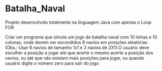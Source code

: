 # Batalha_Naval
Projeto desenvolvido totalmente na linguagem Java com apenas o Loop FOR 

Criar um programa que simule um  jogo de batalha naval com 10  linhas e 10 colunas, onde devem ser  escondidos 8 navios em posições  aleatórias (Obs.: Usar 6 navios de  tamanho 1x1 e 2 navios de 2X1).O usuário deve escolher a posição a jogar até que acerte o mesmo acerte a posição dos navios, ou até que não existam mais posições para jogar, ou quando usuário digite o número zero para sair do jogo
